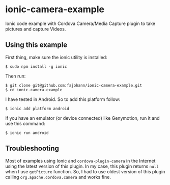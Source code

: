 # ionic-camera-example

Ionic code example with Cordova Camera/Media Capture plugin to take pictures and capture Videos.

## Using this example ##

First thing, make sure the ionic utility is installed:

`$ sudo npm install -g ionic`

Then run:
```
$ git clone git@github.com:fajohann/ionic-camera-example.git
$ cd ionic-camera-example
```
I have tested in Android. So to add this platform follow:

`$ ionic add platform android`

If you have an emulator (or device connected) like Genymotion, run it and use this command:

`$ ionic run android`

## Troubleshooting ##

Most of examples using Ionic and `cordova-plugin-camera` in the Internet using the latest version of this plugin. In my case,
this plugin returns `null` when I use `getPicture` function. So, I had to use oldest version of this plugin calling `org.apache.cordova.camera`
and works fine.

